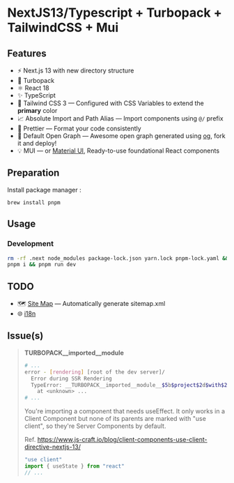 # NextJS13/Typescript + Turbopack + TailwindCSS + Mui

## Features

- ⚡️ Next.js 13 with new directory structure
- 🚀 Turbopack
- ⚛️ React 18
- ✨ TypeScript
- 💨 Tailwind CSS 3 — Configured with CSS Variables to extend the **primary** color
- 📈 Absolute Import and Path Alias — Import components using `@/` prefix
- 💖 Prettier — Format your code consistently
- 👀 Default Open Graph — Awesome open graph generated using [og](https://github.com/theodorusclarence/og), fork it and deploy!
- 💡 MUI — or [Material UI](https://mui.com/material-ui/getting-started/installation/), Ready-to-use foundational React components

## Preparation

Install package manager :

```
brew install pnpm
```

## Usage

### Development

```sh
rm -rf .next node_modules package-lock.json yarn.lock pnpm-lock.yaml && \
pnpm i && pnpm run dev
```

## TODO

- 🗺 [Site Map](https://github.com/iamvishnusankar/next-sitemap#readme) — Automatically generate sitemap.xml
- 🌐 [i18n](https://dev.to/adrai/i18n-with-nextjs-13-and-app-directory-18dm)

## Issue(s)

> **__TURBOPACK__imported__module__**
> 
> ```sh
> # ...
> error - [rendering] [root of the dev server]/
>   Error during SSR Rendering
>   TypeError: __TURBOPACK__imported__module__$5b$project$2d$with$2d$next$5d2f$node_modules$2f2e$pnpm$2f$next$40$13$2e$1$2e$1_biqbaboplfbrettd7655fr4n2y$2f$node_modules$2f$next$2f$dist$2f$compiled$2f$react$2f$react$2e$shared$2d$subset$2e$js__.createContext is not a function
>     at <unknown> ...
> # ...
> ```
> 
> You're importing a component that needs useEffect. It only works in a Client Component but none of its parents are marked with "use client", so they're Server Components by default.
>
> Ref. https://www.js-craft.io/blog/client-components-use-client-directive-nextjs-13/
> 
> ```js
> "use client"
> import { useState } from "react"
> // ...
> ```
>

